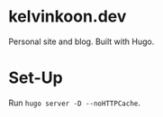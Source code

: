 # kelvinkoon.dev

Personal site and blog. Built with Hugo.

# Set-Up

Run `hugo server -D --noHTTPCache`.
